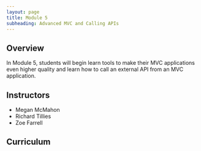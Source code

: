 ```yaml
---
layout: page
title: Module 5
subheading: Advanced MVC and Calling APIs
---
```


## Overview

In Module 5, students will begin learn tools to make their MVC applications even higher quality and learn how to call an external API from an MVC application.

## Instructors

* Megan McMahon
* Richard Tillies
* Zoe Farrell

## Curriculum

<!-- 

### Week 1

* Error Handling: [Prep](./preparation/Week1/ErrorHandling) &#124; [Lesson](./lessons/Week1/ErrorHandling) &#124; [Lab](./labs/Week1/ErrorHandling) 
* Refactoring Patterns: [Prep](./preparation/Week1/RefactoringPatterns) &#124; [Lesson](./lessons/Week1/RefactoringPatterns) &#124; [Lab](./labs/Week1/RefactoringPatterns)
* [PD: Talking While Coding](./lessons/Week1/TalkingWhileCoding)
-->

